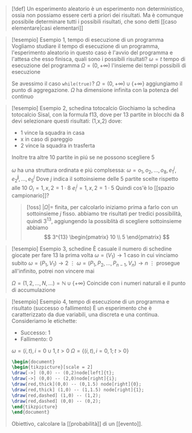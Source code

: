 >[!def]
>Un esperimento aleatorio è un esperimento non deterministico, ossia non possiamo essere certi a priori dei risultati. Ma è comunque possibile determinare tutti i possibili risultati, che sono detti [[caso elementare|casi elementari]]


>[!esempio] Esempio 1, tempo di esecuzione di un programma
> Vogliamo studiare il tempo di esecuzione di un programma, l'esperimento aleatorio in questo caso è l'avvio del programma e l'attesa che esso finisca, quali sono i possibili risultati?
> $\omega = t$ tempo di esecuzione del programma
> $\Omega = (0, +\infty)$ l'insieme dei tempi possibili di esecuzione
> 
> Se avessimo il caso `while(true)`?
> $\Omega = (0, +\infty) \cup \left\{ +\infty \right\}$ aggiungiamo il punto di aggregazione.
> $\Omega$ ha dimensione infinita con la potenza del continuo

>[!esempio] Esempio 2, schedina totocalcio
>Giochiamo la schedina totocalcio Sisal, con la formula  f13, dove per 13 partite in blocchi da 8 devi selezionare questi risultati: (1,x,2) dove:
>- 1 vince la squadra in casa
>- x in caso di pareggio
>- 2 vince la squadra in trasferta
>  
>Inoltre tra altre 10 partite in piú se ne possono scegliere 5 
>
>$\omega$ ha una struttura ordinata e piú complsessa:
> $\omega = o_{1},o_{2},\dots,o_{8},e_{1}^j,e_{2}^\mathbf{j},\dots,e_{5}^j$
> Dove $j$ indica il sottoinsieme delle 5 partite scelte rispetto alle 10
> $O_{i}=1,x,2 = 1 \cdot8$
> $e_{i}^j=1,x,2=1 \cdot 5$ 
> Quindi cos'è lo [[spazio campionario]]?
> 
>>[!oss]
>>$|\Omega| =$ finita, per calcolarlo iniziamo prima a farlo con un sottoinsieme $j$ fisso.
>>abbiamo tre risultati per tredici possibilità, quindi $3^{13}$, aggiungendo la possiblità di scegliere sottoinsieme abbiamo
>> $$ 3^{13} \begin{pmatrix}
>>10 \\
>>5
>>\end{pmatrix} $$


>[!esempio] Esempio 3, schedine
>È casuale il numero di schedine giocate per fare $13$ la prima volta
>$\omega = (V_{1}) \to 1$ caso in cui vinciamo subito
>$\omega = (P_{1},V_{1}) \to {2}$ 
>$\vdots$
>$\omega = (P_{1},P_{2},\dots,P_{n-1},V_{n}) \to n$
>$\vdots$ prosegue all'infinito, potrei non vincere mai
>
>$\Omega = (1,2,\dots,N,\dots) = \mathbb{N} \cup \left\{ +\infty \right\}$ Coincide con i numeri naturali e il punto di accumulazione


>[!esempio] Esempio 4, tempo di esecuzione di un programma e risultato (successo o fallimento)
>È un esperimento che è caratterizzato da due variabili, una discreta e una continua.
> Consideriamo le etichette:
>  - Successo: 1
>  - Fallimento: 0
>
>$\omega = (i,t), i = 0 \cup 1, t > 0$
>$\Omega = \left\{ (i,t), i = 0,1; t > 0 \right\}$
>
>
>```tikz
>\begin{document}
>\begin{tikzpicture}[scale = 2]
>\draw[->] (0,0) -- (0,2)node[left]{t};
>\draw[->] (0,0) -- (2,0)node[right]{i};
>\draw[red,thick](0,0) -- (0,1.5) node[right]{0};
>\draw[red,thick] (1,0) -- (1,1.5) node[right]{1};
>\draw[red,dashed] (1,0) -- (1,2);
>\draw[red,dashed] (0,0) -- (0,2);
>\end{tikzpicture}
>\end{document}
>```
>
>Obiettivo, calcolare la [[probabilità]] di un [[evento]]. 
>

